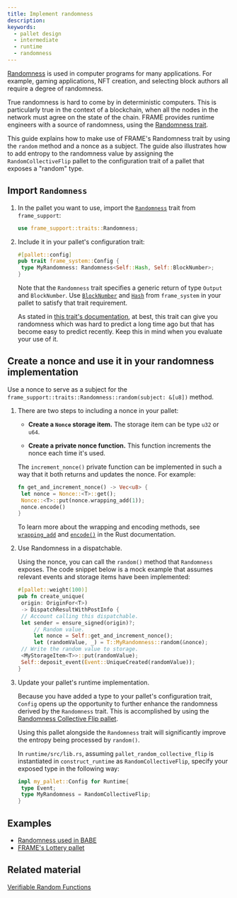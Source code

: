 ```yaml
---
title: Implement randomness
description:
keywords:
  - pallet design
  - intermediate
  - runtime
  - randomness
---
```


[Randomness](/build/randomness/) is used in computer programs for many applications. For example, gaming applications, NFT creation, and selecting block authors all require a degree of randomness.

True randomness is hard to come by in deterministic computers. This is particularly true in the context of a blockchain, when all the nodes in the network must agree on the state of the chain. FRAME provides runtime engineers with a source of randomness, using the [Randomness trait](/rustdocs/latest/frame_support/traits/trait.Randomness.html).

This guide explains how to make use of FRAME's Randomness trait by using the `random` method and a nonce as a subject.
The guide also illustrates how to add entropy to the randomness value by assigning the `RandomCollectiveFlip` pallet to the configuration trait of a pallet that exposes a "random" type.

## Import `Randomness`

1. In the pallet you want to use, import the [`Randomness`](/rustdocs/latest/frame_support/traits/trait.Randomness.html) trait from `frame_support`:

   ```rust
   use frame_support::traits::Randomness;
   ```

1. Include it in your pallet's configuration trait:

   ```rust
   #[pallet::config]
   pub trait frame_system::Config {
   	type MyRandomness: Randomness<Self::Hash, Self::BlockNumber>;
   }
   ```

   Note that the `Randomness` trait specifies a generic return of type `Output` and `BlockNumber`.
   Use [`BlockNumber`](/rustdocs/latest/frame_system/pallet/trait.Config.html#associatedtype.BlockNumber)
   and [`Hash`](/rustdocs/latest/frame_system/pallet/trait.Config.html#associatedtype.Hash) from `frame_system`
   in your pallet to satisfy that trait requirement.

   As stated in [this trait's documentation](/rustdocs/latest/frame_support/traits/trait.Randomness.html), at best, this trait can give you randomness which was hard to predict a long time ago but that has become easy to predict recently.
   Keep this in mind when you evaluate your use of it.

## Create a nonce and use it in your randomness implementation

Use a nonce to serve as a subject for the `frame_support::traits::Randomness::random(subject: &[u8])` method.

1. There are two steps to including a nonce in your pallet:

   - **Create a `Nonce` storage item.** The storage item can be type `u32` or `u64`.

   - **Create a private nonce function.** This function increments the nonce each time it's used.

   The `increment_nonce()` private function can be implemented in such a way that it both returns and updates the nonce.
   For example:

   ```rust
   fn get_and_increment_nonce() -> Vec<u8> {
   	let nonce = Nonce::<T>::get();
   	Nonce::<T>::put(nonce.wrapping_add(1));
   	nonce.encode()
   }
   ```

   To learn more about the wrapping and encoding methods, see [`wrapping_add`](https://doc.rust-lang.org/std/intrinsics/fn.wrapping_add.html) and [`encode()`](/rustdocs/latest/frame_support/dispatch/trait.Encode.html#method.encode) in the Rust documentation.

1. Use Randomness in a dispatchable.

   Using the nonce, you can call the `random()` method that `Randomness` exposes. The code snippet below is a mock example that assumes
   relevant events and storage items have been implemented:

   ```rust
   #[pallet::weight(100)]
   pub fn create_unique(
   	origin: OriginFor<T>)
   	-> DispatchResultWithPostInfo {
   	// Account calling this dispatchable.
   	let sender = ensure_signed(origin)?;
   		// Random value.
   		let nonce = Self::get_and_increment_nonce();
   		let (randomValue, _) = T::MyRandomness::random(&nonce);
   	// Write the random value to storage.
   	<MyStorageItem<T>>::put(randomValue);
   	Self::deposit_event(Event::UniqueCreated(randomValue));
   }
   ```

1. Update your pallet's runtime implementation.

   Because you have added a type to your pallet's configuration trait, `Config` opens up the opportunity to further enhance the randomness
   derived by the `Randomness` trait. This is accomplished by using the [Randomness Collective Flip pallet][rcf-pallet-rustdocs].

   Using this pallet alongside the `Randomness` trait will significantly improve the entropy being processed by `random()`.

   In `runtime/src/lib.rs`, assuming `pallet_random_collective_flip` is instantiated in `construct_runtime` as `RandomCollectiveFlip`,
   specify your exposed type in the following way:

   ```rust
   impl my_pallet::Config for Runtime{
   	type Event;
   	type MyRandomness = RandomCollectiveFlip;
   }
   ```

## Examples

- [Randomness used in BABE](https://github.com/paritytech/substrate/blob/master/frame/babe/src/randomness.rs)
- [FRAME's Lottery pallet](https://github.com/paritytech/substrate/blob/master/frame/lottery/src/lib.rs#L471)

## Related material

[Verifiable Random Functions](https://en.wikipedia.org/wiki/Verifiable_random_function)

[rcf-pallet-rustdocs]: /rustdocs/latest/pallet_randomness_collective_flip/index.html
